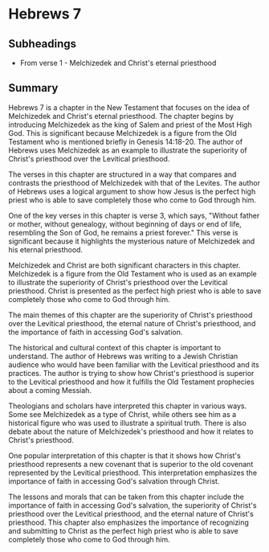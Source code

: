 # Hebrews 7

## Subheadings

* From verse 1 - Melchizedek and Christ's eternal priesthood

## Summary

Hebrews 7 is a chapter in the New Testament that focuses on the idea of Melchizedek and Christ's eternal priesthood. The chapter begins by introducing Melchizedek as the king of Salem and priest of the Most High God. This is significant because Melchizedek is a figure from the Old Testament who is mentioned briefly in Genesis 14:18-20. The author of Hebrews uses Melchizedek as an example to illustrate the superiority of Christ's priesthood over the Levitical priesthood.

The verses in this chapter are structured in a way that compares and contrasts the priesthood of Melchizedek with that of the Levites. The author of Hebrews uses a logical argument to show how Jesus is the perfect high priest who is able to save completely those who come to God through him.

One of the key verses in this chapter is verse 3, which says, "Without father or mother, without genealogy, without beginning of days or end of life, resembling the Son of God, he remains a priest forever." This verse is significant because it highlights the mysterious nature of Melchizedek and his eternal priesthood.

Melchizedek and Christ are both significant characters in this chapter. Melchizedek is a figure from the Old Testament who is used as an example to illustrate the superiority of Christ's priesthood over the Levitical priesthood. Christ is presented as the perfect high priest who is able to save completely those who come to God through him.

The main themes of this chapter are the superiority of Christ's priesthood over the Levitical priesthood, the eternal nature of Christ's priesthood, and the importance of faith in accessing God's salvation.

The historical and cultural context of this chapter is important to understand. The author of Hebrews was writing to a Jewish Christian audience who would have been familiar with the Levitical priesthood and its practices. The author is trying to show how Christ's priesthood is superior to the Levitical priesthood and how it fulfills the Old Testament prophecies about a coming Messiah.

Theologians and scholars have interpreted this chapter in various ways. Some see Melchizedek as a type of Christ, while others see him as a historical figure who was used to illustrate a spiritual truth. There is also debate about the nature of Melchizedek's priesthood and how it relates to Christ's priesthood.

One popular interpretation of this chapter is that it shows how Christ's priesthood represents a new covenant that is superior to the old covenant represented by the Levitical priesthood. This interpretation emphasizes the importance of faith in accessing God's salvation through Christ.

The lessons and morals that can be taken from this chapter include the importance of faith in accessing God's salvation, the superiority of Christ's priesthood over the Levitical priesthood, and the eternal nature of Christ's priesthood. This chapter also emphasizes the importance of recognizing and submitting to Christ as the perfect high priest who is able to save completely those who come to God through him.
